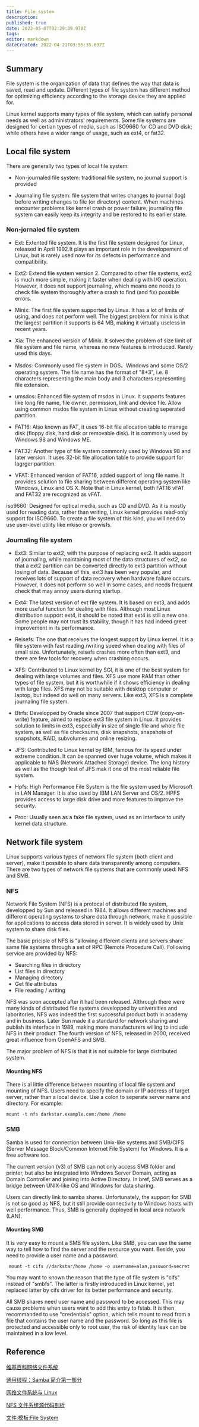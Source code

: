 ```yaml
---
title: File_system
description: 
published: true
date: 2022-05-07T02:29:39.970Z
tags: 
editor: markdown
dateCreated: 2022-04-21T03:55:35.697Z
---
```


## Summary

File system is the organization of data that defines the way that data is saved, read and update. Different types of file system has different method for optimizing efficiency according to the storage device they are applied for. 

Linux kernel supports many types of file system, which can satisfy personal needs as well as administrators' requirements. Some file systems are designed for certian types of media, such as ISO9660 for CD and DVD disk; while others have a wider range of usage, such as ext4, or fat32.

## Local file system

There are generally two types of local file system:

- Non-journaled file system: traditional file system, no journal support is provided

- Journaling file system: file system that writes changes to journal (log) before writing changes to file (or directory) content. When machines encounter problems like kernel crash or power failure, journaling file system can easily keep its integrity and be restored to its earlier state.

### Non-jornaled file system

* Ext: Extented file system. It is the first file system designed for Linux, released in April 1992.It plays an important role in the developement of Linux, but is rarely used now for its defects in performance and compatibility.

* Ext2: Extend file system version 2. Compared to other file systems, ext2 is much more simple, making it faster when dealing with I/O operation. However, it does not support journaling, which means one needs to check file system thoroughly after a crash to find (and fix) possible errors.

* Minix: The first file system supported by Linux. It has a lot of limits of using, and does not perform well. The biggest problem for minix is that the largest partition it supports is 64 MB, making it virtually useless in recent years.

* Xia: The enhanced version of Minix. It solves the problem of size limit of file system and file name, whereas no new features is introduced. Rarely used this days.

* Msdos: Commonly used file system in DOS、Windows and some OS/2 operating system. The file name has the format of "8+3", i.e. 8 characters representing the main body and 3 characters representing file extension.

* umsdos: Enhanced file system of msdos in Linux. It supports features like long file name, file owner,  permission, link and device file. Allow using common msdos file system in Linux without creating seperated partition.

* FAT16: Also known as FAT, it uses 16-bit file allocation table to manage disk (floppy disk, hard disk or removable disk). It is commonly used by Windows 98 and Windows ME.

* FAT32: Another type of file system commonly used by Windows 98 and later version. It uses 32-bit file allocation table to provide support for lagrger partition.

* VFAT: Enhanced version of FAT16, added support of long file name. It provides solution to file sharing between different operating system like Windows, Linux and OS X. Note that in Linux kernel, both FAT16 vFAT and FAT32 are recognized as vFAT.

iso9660: Designed for optical media, such as CD and DVD. As it is mostly used for reading data, rather than writing, Linux kernel provides read-only support for ISO9660. To create a file system of this kind, you will need to use user-level utility like mkiso or growisfs.

### Journaling file system

* Ext3: Similar to ext2, with the purpose of replacing ext2. It adds support of journaling, while maintaining most of the data structures of ext2, so that a ext2 partition can be converted directly to ext3 partition without losing of data. Because of this, ext3 has been very popular, and receives lots of support of data recovery when hardware failure occurs. However, it does not perform so well in some cases, and needs frequent check that may annoy users during startup.

* Ext4: The latest version of ext file system. It is based on ext3, and adds more useful function for dealing with files. Although most Linux distribution support ext4, it should be noted that ext4 is still a new one. Some people may not trust its stability, though it has had indeed greet improvement in its performance.

* Reisefs: The one that receives the longest support by Linux kernel. It is a file system with fast reading /writing speed when dealing with files of small size. Unfortunately, reisefs crashes more often than ext3, and there are few tools for recovery when crashing occurs.

* XFS: Contributed to Linux kernel by SGI, it is one of the best system for dealing with large volumes and files. XFS use more RAM than other types of file system, but it is worthwhile if it shows efficiency in dealing with large files. XFS may not be suitable with desktop computer or laptop, but indeed do well on many servers. Like ext3, XFS is a complete journaling file system.

* Btrfs: Developped by Oracle since 2007 that support COW (copy-on-write) feature, aimed to replace ext3 file system in Linux. It provides solution to limits in ext3, especially in size of single file and whole file system, as well as file checksums, disk snapshots, snapshots of snapshots, RAID, subvolumes and online resizing.

* JFS: Contributed to Linux kernel by IBM, famous for its speed under extreme condition. It can be spanned over huge volume, which makes it applicable to NAS (Network Attached Storage) device. The long history as well as the though test of JFS mak it one of the most reliable file system.

* Hpfs: High Performance File System is the file system used by Microsoft in LAN Manager. It is also used by IBM LAN Server and OS/2. HPFS provides access to large disk drive and more features to improve the security.

* Proc: Usually seen as a fake file system, used as an interface to unify kernel data structure.

## Network file system

Linux supports various types of network file system (both client and server), make it possible to share data transparently among computers. There are two types of network file systems that are commonly used: NFS and SMB.

### NFS

Network File System (NFS) is a protocal of distributed file system, developped by Sun and released in 1984. It allows different machines and different operating systems to share data through network, make it possible for applications to access data stored in server. It is widely used by Unix system to share disk files.

The basic priciple of NFS is "allowing different clients and servers share same file systems through a set of RPC (Remote Procedure Call). Following service are provided by NFS:

- Searching files in directory
- List files in directory
- Managing directory
- Get file attributes
- File reading / writing

NFS was soon accepted after it had been released. Althrough there were many kinds of distributed file systems developped by universities and laboritories, NFS was indeed the first successful product both in academy and in business. Later Sun made it a standard for network sharing and publish its interface in 1989, making more manufacturers willing to include NFS in their product. The fourth version of NFS, released in 2000, received great influence from OpenAFS and SMB.

The major problem of NFS is that it is not suitable for large distributed system.

#### Mounting NFS

There is al little difference between mounting of local file system and mounting of NFS. Users need to specify the domain or IP address of target server, rather than a local device. Use a colon to seperate server name and directory. For example:

    mount -t nfs darkstar.example.com:/home /home

### SMB

Samba is used for connection between Unix-like systems and SMB/CIFS (Server Message Block/Common Internet File System) for Windows. It is a free software too.

The current version (v3) of SMB can not only access SMB folder and printer, but also be integrated into Windows Server Domain, acting as Domain Controller and joining into Active Directory. In bref, SMB serves as a bridge between UNIX-like OS and Windows for data sharing.

Users can directly link to samba shares. Unfortunately, the support for SMB is not so good as NFS, but it still provide connectivity to Windows hosts with well performance. Thus, SMB is generally deployed in local area network (LAN).

#### Mounting SMB

It is very easy to mount a SMB file system. Like SMB, you can use the same way to tell how to find the server and the resource you want. Beside, you need to provide a user name and a password.

     mount -t cifs //darkstar/home /home -o username=alan,password=secret

You may want to known the reason that the type of file system is "cifs" instead of "smbfs". The latter is firstly introduced in Linux kernel, yet replaced latter by cifs driver for its better performance and security.

All SMB shares need user  name and password to be accessed. This may cause problems when users want to add this entry to fstab. It is then recommanded to use "credentials" option, which tells mount to read from a file that contains the user name and the password. So long as this file is protected and accessible only to root user, the risk of identity leak can be maintained in a low level.

## Reference

[维基百科网络文件系统](http://zh.wikipedia.org/wiki/%E7%BD%91%E7%BB%9C%E6%96%87%E4%BB%B6%E7%B3%BB%E7%BB%9F)

[通用线程：Samba 简介第一部分](http://www.ibm.com/developerworks/cn/linux/server/samba/samba-1/index.html)

[网络文件系统与 Linux](http://www.ibm.com/developerworks/cn/linux/l-network-filesystems/index.html)

[NFS 文件系统源代码剖析](http://www.ibm.com/developerworks/cn/linux/l-cn-nfs/index.html)

[文件:模板:File System](https://wiki.deepin.org/index.php?title=%E6%A8%A1%E6%9D%BF:File_System&action=edit&redlink=1)